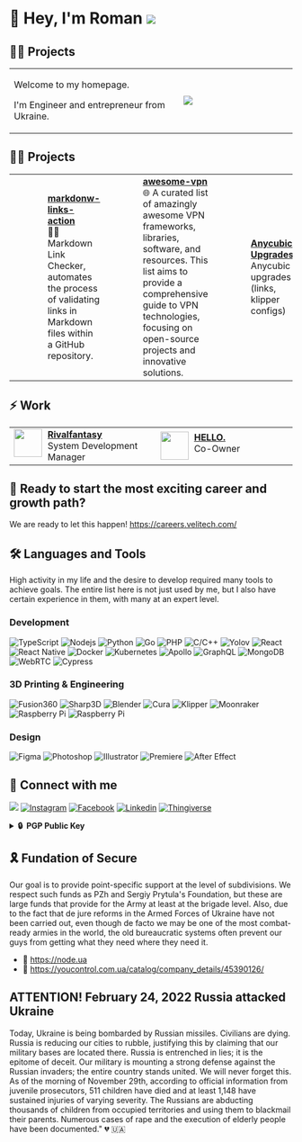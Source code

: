 # 🥷 Hey, I'm Roman <a href="https://node.ua/"><img src="https://img.shields.io/badge/Support-Ukraine-FFD500?style=flat&labelColor=005BBB" /></a>

## 👨‍🔬 Projects

<table>
  <tr>
    <td width="60%">
      <p>Welcome to my homepage.</p>
      <p>I'm Engineer and entrepreneur from <img src="https://cdn-icons-png.flaticon.com/128/330/330540.png"  width="13"/> Ukraine.</p>
    </td>
    <td width="350">
      <img src="https://spotify-github-profile.vercel.app/api/view?uid=31v2kwtc7b4w2wo37kd6otb5b43u&cover_image=true&theme=natemoo-re&show_offline=false&background_color=121212&interchange=false&bar_color=ca1616&bar_color_cover=false" />
    </td>
</table>

## 👨‍🔬 Projects
<table>
  <tr>
    <td width="350">
      <a href="https://github.com/dutchakdev/markdown-links-action">
        <div style="margin-left: 60px;">
          <a href="https://github.com/dutchakdev/markdonw-links-action"><b>markdonw-links-action</b></a>
          <br/>🕵️‍♂️ Markdown Link Checker, automates the process of validating links in Markdown files within a GitHub repository.
        </div>
      </a>
    </td>
    <td width="350">
      <a href="[https://github.com/dutchakdev/awesome-vpn](https://github.com/dutchakdev/awesome-vpn)">
        <div style="margin-left: 60px;">
          <a href="https://github.com/dutchakdev/awesome-vpn"><b>awesome-vpn</b></a>
          <br/>🌐 A curated list of amazingly awesome VPN frameworks, libraries, software, and resources. This list aims to provide a comprehensive guide to VPN technologies, focusing on open-source projects and innovative solutions.
        </div>
      </a>
    </td>
    <td width="350">
      <a href="https://github.com/dutchakdev/anycubic">
        <div style="margin-left: 60px;">
          <a href="https://github.com/dutchakdev/anycubic"><b>Anycubic Upgrades</b></a>
          <br/>Anycubic upgrades (links, klipper configs)
        </div>
      </a>
    </td>
    <td width="350">
      <a href="https://github.com/dutchakdev/notion-mono-jars">
        <div style="margin-left: 60px;">
          <a href="https://github.com/dutchakdev/notion-mono-jars"><b>notion-mono-jars</b></a>
          <br/>🦄 Updating status and progress for pages in Notion database from Monobank jars
        </div>
      </a>
    </td>
  </tr>
</table>

## ⚡️ **Work**

<table>
  <tr>
    <td width="300">
      <a href="https://www.rivalfantasy.com/">
        <img align="left" width="50" src="https://avatars.githubusercontent.com/u/105387289?s=200&v=4"/>
        <div style="margin-left: 60px;">
          <a href="https://www.rivalfantasy.com/"><b>Rivalfantasy</b></a>
          <br/>System Development Manager
        </div>
      </a>
    </td>
    <td width="300">
      <a href="https://www.hello-gel.com/">
        <img align="left" width="50" src="https://avatars.githubusercontent.com/u/118005151?s=200&v=4"/>
        <div style="margin-left: 60px;">
          <a href="https://www.hello-gel.com/"><b>HELLO.</b></a>
          <br/>Co-Owner
        </div>
      </a>
    </td>
  </tr>
</table>

## 🦄 Ready to start the most exciting career and growth path?

We are ready to let this happen!
https://careers.velitech.com/

## 🛠️ Languages and Tools

<p align="left">
  High activity in my life and the desire to develop required many tools to achieve goals. The entire list here is not just used by me, but I also have certain experience in them, with many at an expert level.
</p>

### Development
<p align="left">
  <img alt="TypeScript" src="https://img.shields.io/badge/-TypeScript-007ACC?style=flat-square&logo=typescript&logoColor=white&color=black" />
  <img alt="Nodejs" src="https://img.shields.io/badge/-Nodejs-43853d?style=flat-square&logo=Node.js&logoColor=white&color=black" />
  <img alt="Python" src="https://img.shields.io/badge/-Python-43853d?style=flat-square&logo=python&logoColor=white&color=black" />
  <img alt="Go" src="https://img.shields.io/badge/-golang-43853d?style=flat-square&logo=go&logoColor=white&color=black" />
  <img alt="PHP" src="https://img.shields.io/badge/-PHP-43853d?style=flat-square&logo=php&logoColor=white&color=black" />
  <img alt="C/C++" src="https://img.shields.io/badge/-cpp-43853d?style=flat-square&logo=cplusplus&logoColor=white&color=black" />
  <img alt="Yolov" src="https://img.shields.io/badge/-Yolov-45b8d8?style=flat-square&logo=yolov&logoColor=white&color=black" />
  <img alt="React" src="https://img.shields.io/badge/-React-45b8d8?style=flat-square&logo=react&logoColor=white&color=black" />
  <img alt="React Native" src="https://img.shields.io/badge/-React-45b8d8?style=flat-square&logo=react&logoColor=white&color=black" />
  <img alt="Docker" src="https://img.shields.io/badge/-Docker-46a2f1?style=flat-square&logo=docker&logoColor=white&color=black" />
  <img alt="Kubernetes" src="https://img.shields.io/badge/-Kubernetes-46a2f1?style=flat-square&logo=kubernetes&logoColor=white&color=black" />
  <img alt="Apollo" src="https://img.shields.io/badge/-Apollo%20GraphQL-311C87?style=flat-square&logo=apollo-graphql&logoColor=white&color=black" />
  <img alt="GraphQL" src="https://img.shields.io/badge/-GraphQL-E10098?style=flat-square&logo=graphql&logoColor=white&color=black" />
  <img alt="MongoDB" src="https://img.shields.io/badge/-MongoDB-13aa52?style=flat-square&logo=mongodb&logoColor=white&color=black" />
  <img alt="WebRTC" src="https://img.shields.io/badge/-WebRTC-13aa52?style=flat-square&logo=webrtc&logoColor=white&color=black" />
  <img alt="Cypress" src="https://img.shields.io/badge/-Cypress-13aa52?style=flat-square&logo=cypress&logoColor=white&color=black" />
</p>

### 3D Printing & Engineering
<p align="left">
<img alt="Fusion360" src="https://img.shields.io/badge/-Fusion360-13aa52?style=flat-square&logo=autodesk&logoColor=white&color=black" />
<img alt="Sharp3D" src="https://img.shields.io/badge/-Sharp3D-13aa52?style=flat-square&logo=sharp3d&logoColor=white&color=black" />
<img alt="Blender" src="https://img.shields.io/badge/-Blender-13aa52?style=flat-square&logo=blender&logoColor=white&color=black" />
<img alt="Cura" src="https://img.shields.io/badge/-Cura-13aa52?style=flat-square&logo=cura&logoColor=white&color=black" />
<img alt="Klipper" src="https://img.shields.io/badge/-Klipper-13aa52?style=flat-square&logo=klipper&logoColor=white&color=black" />
<img alt="Moonraker" src="https://img.shields.io/badge/-Moonraker-13aa52?style=flat-square&logo=moonraker&logoColor=white&color=black" />
<img alt="Raspberry Pi" src="https://img.shields.io/badge/-Raspberry Pi-13aa52?style=flat-square&logo=raspberrypi&logoColor=white&color=black" />
<img alt="Raspberry Pi" src="https://img.shields.io/badge/-Raspberry Pi-13aa52?style=flat-square&logo=raspberrypi&logoColor=white&color=black" />
</p>

### Design

<p align="left">
<img alt="Figma" src="https://img.shields.io/badge/-Figma-13aa52?style=flat-square&logo=figma&logoColor=white&color=black" />
<img alt="Photoshop" src="https://img.shields.io/badge/-Photoshop-13aa52?style=flat-square&logo=adobephotoshop&logoColor=white&color=black" />
<img alt="Illustrator" src="https://img.shields.io/badge/-Illustrator-13aa52?style=flat-square&logo=adobeillustrator&logoColor=white&color=black" />
<img alt="Premiere" src="https://img.shields.io/badge/-Premiere-13aa52?style=flat-square&logo=adobepremierepro&logoColor=white&color=black" />
<img alt="After Effect" src="https://img.shields.io/badge/-After_Effect-13aa52?style=flat-square&logo=adobeaftereffects&logoColor=white&color=black" />
</p>


## 🤙 Connect with me
<p align="left">
<a href="https://twitter.com/dutchakdev2">
    <img src="https://img.shields.io/twitter/follow/dutchakdev2?label=&style=for-the-badge&logo=X&color=black"></a>
<a href="https://www.instagram.com/dutchakdev">
<img alt="Instagram" src="https://img.shields.io/badge/-badge?style=for-the-badge&logo=instagram&logoColor=white&color=black"></a>
<a href="https://fb.com/dutchakdev2">
    <img alt="Facebook" src="https://img.shields.io/badge/-badge?style=for-the-badge&logo=facebook&logoColor=white&color=black"></a>
<a href="https://ua.linkedin.com/in/dutchakdev">
    <img alt="Linkedin" src="https://img.shields.io/badge/-badge?style=for-the-badge&logo=linkedin&logoColor=white&color=black"></a>
<a href="https://www.thingiverse.com/dutchakdev/designs">
<img alt="Thingiverse" src="https://img.shields.io/badge/Thingiverse-badge?style=for-the-badge&logo=thingiverse&logoColor=white&color=black"></a>
</p>

<details>
  <summary><b>🔒&nbsp;&nbsp;PGP&nbsp;Public&nbsp;Key</b></summary>
  <br/>
  
  
```
-----BEGIN PGP PUBLIC KEY BLOCK-----

mQINBGVnGRYBEACnjQwW0nhFqms5NS9rD+Y0QcngrTz+hLgglKGxv83k7eIzCsz9
uljpk27LdgwXRyc84lIy4Y/47XQmDRSu2wyt7aVzpQFSkVMJ3wFXrmQ9zuLW8Eky
G0+BGwL+k4eOxfkTB5URoikp8DAbCseGqeYdIACsI7MnavaggZkLCYchRrEi7tWV
CaTJ16/rUYQ62AxhBMauTZb0xVzNnrvZ/dpLafeam8wE7WKxL4WfnfxRDQXxq1Yx
Tc9PiKmAjgktD/WX2aUFqjTFbeumvxlxM4Ejy+7mMnSHksteAbDTSl14yxr5ZGXw
FhIEKodVk42rDUVOFJoAvXdJX7xxHmxDl7IwtakXOlvvbOF15b5xq1tRdNDOi85W
eBiXpMqxPF69MiPlUid0QbjkCC+yZoIN2O9CEvjxi4AYpUQ77l74ZWN401ngrIHy
8sJPRQE8ZOG6jV2RNboPIkDTgrU1o++sD3sAdQFN5F4v7CRiGfSeChzrar+jO+Bt
N2YN+rUI9rORRTxkHOjNPtg7iGwpDx/dZRbfqY8JNS7vOKy7ym3dR1uX1GzIs2ip
ID6RmDEy3ixSd25+IC2zJyqi3I/e3vp3bd7nuvxvk4AgSj5btY1sVwXRUG4ZQ4BF
e6Vnri4OYmXRYy5CZ9dysr72VLuWXLWiPLP/bHOYUrSAQIXb4xHdHmfscQARAQAB
tDdSb21hbiBEdXRjaGFrIChTdXBwb3J0IFVrcmFpbmUhKSA8ZHV0Y2hha2RldkBn
bWFpbC5jb20+iQJUBBMBCAA+FiEEAHjk3f6OONuvlEYsmRx1IGmAka4FAmVnGRYC
GwMFCQeGH1AFCwkIBwIGFQoJCAsCBBYCAwECHgECF4AACgkQmRx1IGmAka7BdxAA
gR5170/uqmC42aaItaX0H4Ml03a8UtqeFazlMjQL6aIkKjGZMEKuYeKAON2fgQ0G
I1JDTGLVy/sJHkVz3BucG29fB2XtMzqq+bPIJiHv8FDs7zKFq1GulovgLYp7yEMD
/Qv89CEttXk4ch+nVAiz4PK+Qd6xAiNyEiqYtfL8Da+pClasdN35qlA+d07H5xFX
8WhVbADejAdWLKwcms1GELs/CyUk9NYbFZMotU503RuejARaBiLf4t5HWZ9MVdoN
bqSASbA9LBO7Wi7g2kvuY2tzP+ayxOg1qvo9prs6N1KrxuRNcBw5nW3+jeRA4F8z
TXTB/Pwp25a+vuL+zwg6QfYA1F38+Ik+MD5/vaUPD/PNv7MJCjz8nyCdB9/EibSn
h8BbnseLpP3/atHryz2+cha6nLMipLg3OKs+Iq6Tm9k70TYg2IX6hGTsAhdKzTH2
vGTpF+3HCmGV14ELOUtoDCFLLaSY2zN3zufsoLu4WveNP4r6SFllMfjl9k6F3r22
CmhiEnZcbQmHIpLamBMvx/wIoPMx65jJ3J7RQqSaud9zuIzJ9bWSMTZNU0KXmHxt
MOo0JrNzunPq4XSDqlTS72SW4732yqy4nxcF9l2TBNrIo3Fw3i9cB1ZSHV7mGFQX
5jDumM98D1+RlWJH8B6GrvItMEQYoM8EuJ8Us9VmXS+5Ag0EZWcZFgEQAKOvfobv
Fr7dFgqFPynn3SFbsS0sWpuTqA8is1vh+2j9DWtdI2h44j5mGkxm8xEbvAy9vlgq
b0gTfKTTeWjEJxVTQFdOjQBLSbhjYIW9Le3qovLGHujncSt65EdHkvIR3BcKbQPv
9eYPn6+QXKp3hLiFBfvJStFof/ir3aYEvOvo81kaPsweUAJbn3nwJLGRCT5cd3WO
ikyXrvHz4IFOz933U5ykabz5GsWpZ3Nc9NGKJ+v3BYbXwxG8JzRr0CytjFMmXTNZ
H6+uhKSDgU9o6ProksMZzuyAjSpVTmvTaUaOC1IaJezmecmgB0/STFkJE/MWZucJ
dmVkFvsyfVCU+xp4UqInpku/XaM016PAklIEPSm91pJ01Ux6qGLV4MnTQfqW7aNT
NotIQKMDHFMfhEXSK/y4yu2wRsMTbCFfKPApV6in+ci42PsEiHajfwGFIrhMhvQa
B32AhXhHBk/BTFWio3Uu2sXnG9ia1hfAfcsbBm+FoKFuRCRaQhIATNnrb4MY3x7x
LLUQkO7tlT0HcBbqeUxW+uRtYKT7+D7pb9eTOlKDOKwlo4zkyXr6KxK4A5/CU8GI
/8Su7fp5B+Ga4R6N3f3uinPhGy4XWVSrk6IVmmbw2Jo1IoDMBJiTl7udRvAQUcpx
fhumR2oj5Mhreqi93xvHyHAawfkzEjqfTbAbABEBAAGJAjwEGAEIACYWIQQAeOTd
/o4426+URiyZHHUgaYCRrgUCZWcZFgIbDAUJB4YfUAAKCRCZHHUgaYCRrih8D/9a
DRUFRcf0X7NQxfRS9kudkbSrfv6yARxDTxxsuy4sDzg//A85BULB5NDL7S6A4+od
4nsCOTKg4Z8ZwGFvAexNo1e7iqmZN0rurC/ykX9Uf7TQmlSrUfNuanlu3HG30TSS
ZB7oBVsn/vkQ54js+FPb3byRSgFNXCAfF/vA2mLAYXE4/xwcy8b0MJJbJEZXqHE5
EdIxX8ii+8KInVVDZGHfIEtA/EnYXA0Hnb05Tc4rXqH8mKA6mBS4PSNJLCBAkp85
tBR8gYlQtMg6Ppt07q8S98cAROrXE+u26RlSxvUL2T8Z5LlHG/oTh0aKAcXI93uA
oXwopLX7HSNHs7/Afa1vthATUA+wxgyoEwUR0qiqyj2IGf8SA47w/ZEqb5NVU4eh
tgaM15QYOnB4nz5j5Cy3s/jdgyVjybUeHmqiPugsYOzrC0KifVrMYa/luCZ5lwHU
YJ6A1FVJMouiYQ8faXFuysEn3fSgBT40e5FG1XwXjJNpJF4lyNg5VsjU20kHxeZN
RFNtwm2kcWHv6qye3bVM5vlNmSjt0KVYO+USCyLJOCaWeCp507hS4pd4pI1KCTuP
VtRWjG8ogWBjcPo3dEzmlwzOxGmkzyks/SQwa5g0QiwqHJAza1s/LRERnDrLFQKU
+bPzF8pcOuTbGCDIit5Uzc7DpdMxROehseDgl48udQ==
=Sa+Y
-----END PGP PUBLIC KEY BLOCK-----
```

</details>

## 🎗️ Fundation of Secure <img src="https://cdn-icons-png.flaticon.com/128/330/330540.png"  width="13"/>
Our goal is to provide point-specific support at the level of subdivisions. We respect such funds as PZh and Sergiy Prytula's Foundation, but these are large funds that provide for the Army at least at the brigade level. Also, due to the fact that de jure reforms in the Armed Forces of Ukraine have not been carried out, even though de facto we may be one of the most combat-ready armies in the world, the old bureaucratic systems often prevent our guys from getting what they need where they need it.

- 🔗 https://node.ua
- 🔗 https://youcontrol.com.ua/catalog/company_details/45390126/


## ATTENTION! February 24, 2022 Russia attacked Ukraine

Today, Ukraine is being bombarded by Russian missiles. Civilians are dying. Russia is reducing our cities to rubble, justifying this by claiming that our military bases are located there. Russia is entrenched in lies; it is the epitome of deceit.
Our military is mounting a strong defense against the Russian invaders; the entire country stands united. We will never forget this.
As of the morning of November 29th, according to official information from juvenile prosecutors, 511 children have died and at least 1,148 have sustained injuries of varying severity. The Russians are abducting thousands of children from occupied territories and using them to blackmail their parents. Numerous cases of rape and the execution of elderly people have been documented."
💔 🇺🇦
